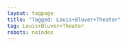 ```yaml
---
layout: tagpage
title: "Tagged: Louis+Bluver+Theater"
tag: Louis+Bluver+Theater
robots: noindex
---
```


